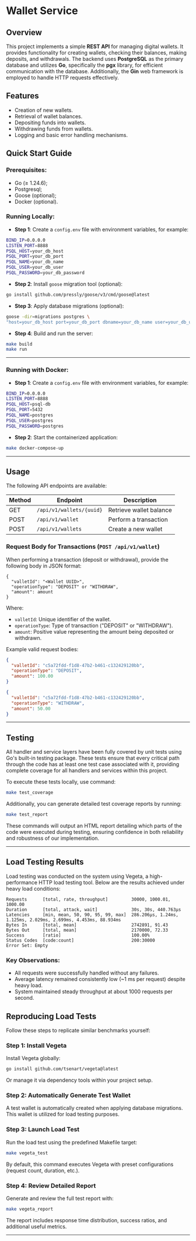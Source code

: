 # Wallet Service

## Overview

This project implements a simple **REST API** for managing digital wallets. It provides functionality for creating wallets, checking their balances, making deposits, and withdrawals. The backend uses **PostgreSQL** as the primary database and utilizes **Go**, specifically the **pgx** library, for efficient communication with the database. Additionally, the **Gin** web framework is employed to handle HTTP requests effectively.

## Features

- Creation of new wallets.
- Retrieval of wallet balances.
- Depositing funds into wallets.
- Withdrawing funds from wallets.
- Logging and basic error handling mechanisms.

## Quick Start Guide

### Prerequisites:
- Go (≥ 1.24.6);
- Postgresql;
- Goose (optional);
- Docker (optional).

### Running Locally:

- **Step 1**: Create a `config.env` file with environment variables, for example:

```bash
BIND_IP=0.0.0.0
LISTEN_PORT=8888
PSQL_HOST=your_db_host
PSQL_PORT=your_db_port
PSQL_NAME=your_db_name
PSQL_USER=your_db_user
PSQL_PASSWORD=your_db_password
```

- **Step 2**: Install `goose` migration tool (optional):

```bash
go install github.com/pressly/goose/v3/cmd/goose@latest
```

- **Step 3**: Apply database migrations (optional):

```bash
goose -dir=migrations postgres \
"host=your_db_host port=your_db_port dbname=your_db_name user=your_db_user password=your_db_password sslmode=disable" up
```

- **Step 4**: Build and run the server:

```bash
make build
make run
```

---

### Running with Docker:

- **Step 1**: Create a `config.env` file with environment variables, for example:

```bash
BIND_IP=0.0.0.0
LISTEN_PORT=8888
PSQL_HOST=psql-db
PSQL_PORT=5432
PSQL_NAME=postgres
PSQL_USER=postgres
PSQL_PASSWORD=postgres
```

- **Step 2**: Start the containerized application:

```bash
make docker-compose-up
```

---

## Usage

The following API endpoints are available:

| Method | Endpoint                   | Description                               |
|--------|----------------------------|-------------------------------------------|
| GET    | `/api/v1/wallets/{uuid}`   | Retrieve wallet balance                    |
| POST   | `/api/v1/wallet`           | Perform a transaction                     |
| POST   | `/api/v1/wallets`          | Create a new wallet                       |

### Request Body for Transactions (`POST /api/v1/wallet`)

When performing a transaction (deposit or withdrawal), provide the following body in JSON format:

```
{
  "valletId": "<Wallet UUID>",
  "operationType": "DEPOSIT" or "WITHDRAW",
  "amount": amount
}
```

Where:

- `valletId`: Unique identifier of the wallet.
- `operationType`: Type of transaction ("DEPOSIT" or "WITHDRAW").
- `amount`: Positive value representing the amount being deposited or withdrawn.

Example valid request bodies:

```json
{
  "valletId": "c5a72fdd-f1d8-47b2-b461-c132429120bb",
  "operationType": "DEPOSIT",
  "amount": 100.00
}
```

```json
{
  "valletId": "c5a72fdd-f1d8-47b2-b461-c132429120bb",
  "operationType": "WITHDRAW",
  "amount": 50.00
}
```

---

## Testing

All handler and service layers have been fully covered by unit tests using Go's built-in testing package. These tests ensure that every critical path through the code has at least one test case associated with it, providing complete coverage for all handlers and services within this project.

To execute these tests locally, use command:

```bash
make test_coverage
```

Additionally, you can generate detailed test coverage reports by running:

```bash
make test_report
```

These commands will output an HTML report detailing which parts of the code were executed during testing, ensuring confidence in both reliability and robustness of our implementation.

---

## Load Testing Results

Load testing was conducted on the system using Vegeta, a high-performance HTTP load testing tool. Below are the results achieved under heavy load conditions:

```shell
Requests      [total, rate, throughput]         30000, 1000.01, 1000.00
Duration      [total, attack, wait]             30s, 30s, 440.763µs
Latencies     [min, mean, 50, 90, 95, 99, max]  286.206µs, 1.24ms, 1.125ms, 2.029ms, 2.699ms, 4.453ms, 88.934ms
Bytes In      [total, mean]                     2742891, 91.43
Bytes Out     [total, mean]                     2170000, 72.33
Success       [ratio]                           100.00%
Status Codes  [code:count]                      200:30000
Error Set: Empty
```

### Key Observations:
- All requests were successfully handled without any failures.
- Average latency remained consistently low (~1 ms per request) despite heavy load.
- System maintained steady throughput at about 1000 requests per second.

## Reproducing Load Tests

Follow these steps to replicate similar benchmarks yourself:

### Step 1: Install Vegeta

Install Vegeta globally:

```bash
go install github.com/tsenart/vegeta@latest
```

Or manage it via dependency tools within your project setup.

### Step 2: Automatically Generate Test Wallet

A test wallet is automatically created when applying database migrations. This wallet is utilized for load testing purposes.

### Step 3: Launch Load Test

Run the load test using the predefined Makefile target:

```bash
make vegeta_test
```

By default, this command executes Vegeta with preset configurations (request count, duration, etc.).

### Step 4: Review Detailed Report

Generate and review the full test report with:

```bash
make vegeta_report
```

The report includes response time distribution, success ratios, and additional useful metrics.

---
